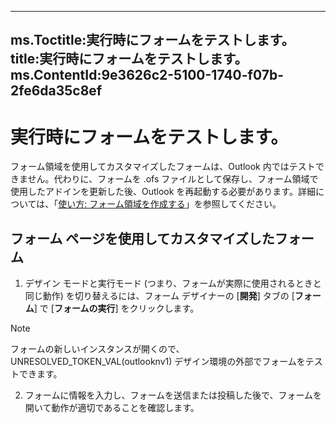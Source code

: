 

---
ms.Toctitle:実行時にフォームをテストします。
title:実行時にフォームをテストします。
ms.ContentId:9e3626c2-5100-1740-f07b-2fe6da35c8ef
---
# 実行時にフォームをテストします。


フォーム領域を使用してカスタマイズしたフォームは、Outlook 内ではテストできません。代わりに、フォームを .ofs ファイルとして保存し、フォーム領域で使用したアドインを更新した後、Outlook を再起動する必要があります。詳細については、「[使い方: フォーム領域を作成する](695b95a5-c795-cb4a-8d35-ba12b0007b1f.md)」を参照してください。



## フォーム ページを使用してカスタマイズしたフォーム

1. デザイン モードと実行モード (つまり、フォームが実際に使用されるときと同じ動作) を切り替えるには、フォーム デザイナーの [**開発**] タブの [**フォーム**] で [**フォームの実行**] をクリックします。

>[!NOTE]
>フォームの新しいインスタンスが開くので、UNRESOLVED_TOKEN_VAL(outlooknv1) デザイン環境の外部でフォームをテストできます。


2. フォームに情報を入力し、フォームを送信または投稿した後で、フォームを開いて動作が適切であることを確認します。





